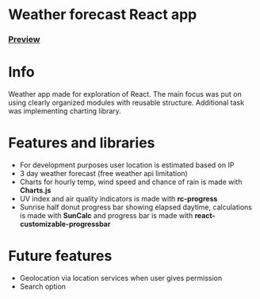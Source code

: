# Weather forecast React app
### [Preview](https://react-tiles-weather-app.netlify.app/)

# Info
Weather app made for exploration of React.
The main focus was put on using clearly organized modules with reusable structure.
Additional task was implementing charting library.

# Features and libraries
- For development purposes user location is estimated based on IP
- 3 day weather forecast (free weather api limitation)
- Charts for hourly temp, wind speed and chance of rain is made with **Charts.js**
- UV index and air quality indicators is made with **rc-progress** 
- Sunrise half donut progress bar showing elapsed daytime,
calculations is made with **SunCalc**  and progress bar is made with **react-customizable-progressbar** 



# Future features
- Geolocation via location services when user gives permission
- Search option